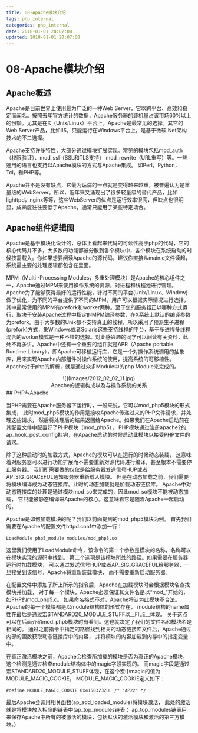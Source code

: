 ```yaml
---
title: 08-Apache模块介绍
tags: php_internal
categories: php_internal
date: 2018-01-01 20:07:08
updated: 2018-01-01 20:07:08
---
```


# 08-Apache模块介绍
## Apache概述

Apache是目前世界上使用最为广泛的一种Web Server，它以跨平台、高效和稳定而闻名。按照去年官方统计的数据，Apache服务器的装机量占该市场60%以上的份额。尤其是在X（Unix/Linux）平台上，Apache是最常见的选择。其它的Web Server产品，比如IIS，只能运行在Windows平台上，是基于微软.Net架构技术的不二选择。

Apache支持许多特性，大部分通过模块扩展实现。常见的模块包括mod_auth（权限验证）、mod_ssl（SSL和TLS支持） mod_rewrite（URL重写）等。一些通用的语言也支持以Apache模块的方式与Apache集成。 如Perl，Python，Tcl，和PHP等。

Apache并不是没有缺点，它最为诟病的一点就是变得越来越重，被普遍认为是重量级的WebServer。所以，近年来又涌现出了很多轻量级的替代产品，比如lighttpd，nginx等等，这些WebServer的优点是运行效率很高，但缺点也很明显，成熟度往往要低于Apache，通常只能用于某些特定场合。
## Apache组件逻辑图

Apache是基于模块化设计的，总体上看起来代码的可读性高于php的代码，它的核心代码并不多，大多数的功能都被分散到各个模块中，各个模块在系统启动的时候按需载入。你如果想要阅读Apache的源代码，建议你直接从main.c文件读起，系统最主要的处理逻辑都包含在里面。

MPM（Multi -Processing Modules，多重处理模块）是Apache的核心组件之一，Apache通过MPM来使用操作系统的资源，对进程和线程池进行管理。Apache为了能够获得最好的运行性能，针对不同的平台(Unix/Linux、Window)做了优化，为不同的平台提供了不同的MPM，用户可以根据实际情况进行选择，其中最常使用的MPM有prefork和worker两种。至于您的服务器正以哪种方式运行，取决于安装Apache过程中指定的MPM编译参数，在X系统上默认的编译参数为prefork。由于大多数的Unix都不支持真正的线程，所以采用了预派生子进程(prefork)方式，象Windows或者Solaris这些支持线程的平台，基于多进程多线程混合的worker模式是一种不错的选择。对此感兴趣的同学可以阅读有关资料，此处不再多讲。Apache中还有一个重要的组件就是APR（Apache portable Runtime Library），即Apache可移植运行库，它是一个对操作系统调用的抽象库，用来实现Apache内部组件对操作系统的使用，提高系统的可移植性。Apache对于php的解析，就是通过众多Module中的php Module来完成的。

<center>
![](images/2012_02_02_11.jpg)
</center>
<center>
Apache的逻辑构成以及与操作系统的关系
</center>
## PHP与Apache

当PHP需要在Apache服务器下运行时，一般来说，它可以mod_php5模块的形式集成， 此时mod_php5模块的作用是接收Apache传递过来的PHP文件请求，并处理这些请求， 然后将处理后的结果返回给Apache。如果我们在Apache启动前在其配置文件中配置好了PHP模块（mod_php5）， PHP模块通过注册apache2的ap_hook_post_config挂钩，在Apache启动的时候启动此模块以接受PHP文件的请求。

除了这种启动时的加载方式，Apache的模块可以在运行的时候动态装载， 这意味着对服务器可以进行功能扩展而不需要重新对源代码进行编译，甚至根本不需要停止服务器。 我们所需要做的仅仅是给服务器发送信号HUP或者AP_SIG_GRACEFUL通知服务器重新载入模块。 但是在动态加载之前，我们需要将模块编译成为动态链接库。此时的动态加载就是加载动态链接库。 Apache中对动态链接库的处理是通过模块mod_so来完成的，因此mod_so模块不能被动态加载， 它只能被静态编译进Apache的核心。这意味着它是随着Apache一起启动的。

Apache是如何加载模块的呢？我们以前面提到的mod_php5模块为例。 首先我们需要在Apache的配置文件httpd.conf中添加一行：

    LoadModule php5_module modules/mod_php5.so

这里我们使用了LoadModule命令，该命令的第一个参数是模块的名称，名称可以在模块实现的源码中找到。 第二个选项是该模块所处的路径。如果需要在服务器运行时加载模块， 可以通过发送信号HUP或者AP_SIG_GRACEFUL给服务器，一旦接受到该信号，Apache将重新装载模块， 而不需要重新启动服务器。

在配置文件中添加了所上所示的指令后，Apache在加载模块时会根据模块名查找模块并加载， 对于每一个模块，Apache必须保证其文件名是以“mod_”开始的，如PHP的mod_php5.c。 如果命名格式不对，Apache将认为此模块不合法。Apache的每一个模块都是以module结构体的形式存在， module结构的name属性在最后是通过宏STANDARD20_MODULE_STUFF以__FILE__体现。 关于这点可以在后面介绍mod_php5模块时有看到。这也就决定了我们的文件名和模块名是相同的。 通过之前指令中指定的路径找到相关的动态链接库文件后，Apache通过内部的函数获取动态链接库中的内容， 并将模块的内容加载到内存中的指定变量中。

在真正激活模块之前，Apache会检查所加载的模块是否为真正的Apache模块， 这个检测是通过检查module结构体中的magic字段实现的。 而magic字段是通过宏STANDARD20_MODULE_STUFF体现，在这个宏中magic的值为MODULE_MAGIC_COOKIE， MODULE_MAGIC_COOKIE定义如下：

    #define MODULE_MAGIC_COOKIE 0x41503232UL /* "AP22" */

最后Apache会调用相关函数(ap_add_loaded_module)将模块激活， 此处的激活就是将模块放入相应的链表中(ap_top_modules链表： ap_top_modules链表用来保存Apache中所有的被激活的模块，包括默认的激活模块和激活的第三方模块。）

